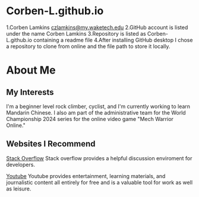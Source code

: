 # Corben-L.github.io
1.Corben Lamkins czlamkins@my.waketech.edu
2.GitHub account is listed under the name Corben Lamkins
3.Repository is listed as Corben-L.github.io containing a readme file
4.After installing GitHub desktop I chose a repository to clone from online and the file path to store it locally.

# About Me
## My Interests
I'm a beginner level rock climber, cyclist, and I'm currently working to learn Mandarin Chinese. I also am part of the administrative team for the World Championship 2024 series for the online video game "Mech Warrior Online."
## Websites I Recommend
[Stack Overflow](https://stackoverflow.com/) Stack overflow provides a helpful discussion enviroment for developers.

[Youtube](https://www.youtube.com/) Youtube provides entertainment, learning materials, and journalistic content all entirely for free and is a valuable tool for work as well as leisure.